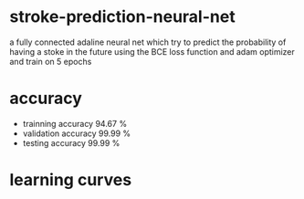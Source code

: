 # stroke-prediction-neural-net
a fully connected adaline neural net which try to predict the probability of having a stoke in the future
using the BCE loss function and adam optimizer and train on 5 epochs
# accuracy
- trainning accuracy 94.67 %
- validation accuracy 99.99 %
- testing accuracy 99.99 % 
# learning curves 
